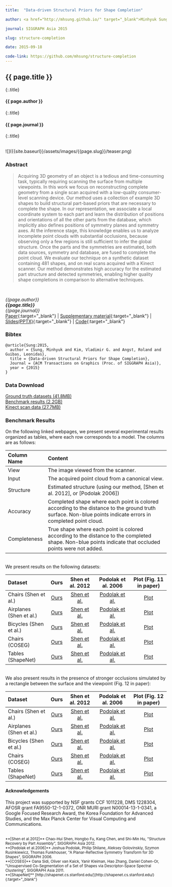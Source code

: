 ```yaml
---
title:  "Data-driven Structural Priors for Shape Completion"

author: <a href="http://mhsung.github.io/" target="_blank">Minhyuk Sung</a>, <a href="http://www.vovakim.com/" target="_blank">Vladimir G. Kim</a>, <a href="http://rangst.github.io" target="_blank">Roland Angst</a>, <a href="http://geometry.stanford.edu/member/guibas/" target="_blank">Leonidas Guibas</a>

journal: SIGGRAPH Asia 2015

slug: structure-completion

date: 2015-09-18

code-link: https://github.com/mhsung/structure-completion
---
```


## {{ page.title }}
{:.title}
#### {{ page.author }}
{:.title}
#### {{ page.journal }}
{:.title}

<br />
![]({{site.baseurl}}/assets/images/{{page.slug}}/teaser.png)

### Abstract
>Acquiring 3D geometry of an object is a tedious and time-consuming task, typically requiring scanning the surface from multiple viewpoints.  In this work we focus on reconstructing complete geometry from a single scan acquired with a low-quality consumer-level scanning device.  Our method uses a collection of example 3D shapes to build structural part-based priors that are necessary to complete the shape. In our representation, we associate a local coordinate system to each part and learn the distribution of positions and orientations of all the other parts from the database, which implicitly also defines positions of symmetry planes and symmetry axes. At the inference stage, this knowledge enables us to analyze incomplete point clouds with substantial occlusions, because observing only a few regions is still sufficient to infer the global structure. Once the parts and the symmetries are estimated, both data sources, symmetry and database, are fused to complete the point cloud. We evaluate our technique on a synthetic dataset containing 481 shapes, and on real scans acquired with a Kinect scanner. Our method demonstrates high accuracy for the estimated part structure and detected symmetries, enabling higher quality shape completions in comparison to alternative techniques.
<br />

*{{page.author}}<br>
**{{page.title}}**<br>
{{page.journal}}*<br>
[Paper]({{site.baseurl}}/assets/files/{{page.slug}}.pdf){:target="_blank"}  | 
[Supplementary material]({{site.baseurl}}/assets/files/{{page.slug}}-supplementary.pdf){:target="_blank"}  | 
[Slides(PPTX)]({{site.baseurl}}/assets/files/{{page.slug}}-slides.pptx){:target="_blank"}  | 
[Code]({{page.code-link}}){:target="_blank"}

### Bibtex
```
@article{Sung:2015,
  author = {Sung, Minhyuk and Kim, Vladimir G. and Angst, Roland and Guibas, Leonidas},
  title = {Data-driven Structural Priors for Shape Completion},
  Journal = {ACM Transactions on Graphics (Proc. of SIGGRAPH Asia)}, 
  year = {2015}
}
```

### Data Download
[Ground truth datasets (41.8MB)](https://shapenet.cs.stanford.edu/media/minhyuk/structure-completion/ground_truth_datasets.tgz)<br>
[Benchmark results (2.2GB)](https://shapenet.cs.stanford.edu/media/minhyuk/structure-completion/benchmark_results.tgz)<br>
[Kinect scan data (27.7MB)](https://shapenet.cs.stanford.edu/media/minhyuk/structure-completion/kinect_scan_data.tgz)

### Benchmark Results
On the following linked webpages, we present several experimental results organized as tables, where each row corresponds to a model.
The columns are as follows:

| Column Name  | Content |
|:------------ |:------- |
| View         |The image viewed from the scanner. |
| Input        |The acquired point cloud from a canonical view. |
| Structure    | Estimated structure (using our method, [Shen et al. 2012], or [Podolak 2006]) |
| Accuracy     | Completed shape where each point is colored according to the distance to the ground truth surface. Non-blue points indicate errors in completed point cloud. |
| Completeness | True shape where each point is colored according to the distance to the completed shape. Non-blue points indicate that occluded points were not added. |

<br />
We present results on the following datasets:

<table>
<thead>
<tr>
<th align="left">Dataset</th>
<th align="center">Ours</th>
<th align="center">Shen et al. 2012</th>
<th align="center">Podolak et al. 2006</th>
<th align="center">Plot (Fig. 11 in paper)</th>
</tr>
</thead>

<tbody>
<tr>
<td align="left">Chairs (Shen et al.)</td>
<td align="center"><a href="http://web.stanford.edu/~mhsung/structure-completion/final3_assembly_chairs/index.html" target="_blank">Ours</a></td>
<td align="center"><a href="http://web.stanford.edu/~mhsung/structure-completion/assembly_final3_assembly_chairs/index.html" target="_blank">Shen et al.</a></td>
<td align="center"><a href="http://web.stanford.edu/~mhsung/structure-completion/symm_detection_final3_assembly_chairs/index.html" target="_blank">Podolak et al.</a></td>
<td align="center"><a href="http://web.stanford.edu/~mhsung/structure-completion/box_plots/box_assembly_chair.png" target="_blank">Plot</a></td>
</tr>

<tr>
<td align="left">Airplanes (Shen et al.)</td>
<td align="center"><a href="http://web.stanford.edu/~mhsung/structure-completion/final3_assembly_airplanes/index.html" target="_blank">Ours</a></td>
<td align="center"><a href="http://web.stanford.edu/~mhsung/structure-completion/assembly_final3_assembly_airplanes/index.html" target="_blank">Shen et al.</a></td>
<td align="center"><a href="http://web.stanford.edu/~mhsung/structure-completion/symm_detection_final3_assembly_airplanes/index.html" target="_blank">Podolak et al.</a></td>
<td align="center"><a href="http://web.stanford.edu/~mhsung/structure-completion/box_plots/box_assembly_airplane.png" target="_blank">Plot</a></td>
</tr>

<tr>
<td align="left">Bicycles (Shen et al.)</td>
<td align="center"><a href="http://web.stanford.edu/~mhsung/structure-completion/final3_assembly_bicycles/index.html" target="_blank">Ours</a></td>
<td align="center"><a href="http://web.stanford.edu/~mhsung/structure-completion/assembly_final3_assembly_bicycles/index.html" target="_blank">Shen et al.</a></td>
<td align="center"><a href="http://web.stanford.edu/~mhsung/structure-completion/symm_detection_final3_assembly_bicycles/index.html" target="_blank">Podolak et al.</a></td>
<td align="center"><a href="http://web.stanford.edu/~mhsung/structure-completion/box_plots/box_assembly_bicycle.png" target="_blank">Plot</a></td>
</tr>

<tr>
<td align="left">Chairs (COSEG)</td>
<td align="center"><a href="http://web.stanford.edu/~mhsung/structure-completion/final3_coseg_chairs/index.html" target="_blank">Ours</a></td>
<td align="center"><a href="http://web.stanford.edu/~mhsung/structure-completion/assembly_final3_coseg_chairs/index.html" target="_blank">Shen et al.</a></td>
<td align="center"><a href="http://web.stanford.edu/~mhsung/structure-completion/symm_detection_final3_coseg_chairs/index.html" target="_blank">Podolak et al.</a></td>
<td align="center"><a href="http://web.stanford.edu/~mhsung/structure-completion/box_plots/box_coseg_chair.png" target="_blank">Plot</a></td>
</tr>

<tr>
<td align="left">Tables (ShapeNet)</td>
<td align="center"><a href="http://web.stanford.edu/~mhsung/structure-completion/final3_shapenet_tables/index.html" target="_blank">Ours</a></td>
<td align="center"><a href="http://web.stanford.edu/~mhsung/structure-completion/assembly_final3_shapenet_tables/index.html" target="_blank">Shen et al.</a></td>
<td align="center"><a href="http://web.stanford.edu/~mhsung/structure-completion/symm_detection_final3_shapenet_tables/index.html" target="_blank">Podolak et al.</a></td>
<td align="center"><a href="http://web.stanford.edu/~mhsung/structure-completion/box_plots/box_shapenet_table.png" target="_blank">Plot</a></td>
</tr>
</tbody>

</table>


<br />
We also present results in the presence of stronger occlusions simulated by a rectangle between the surface and the viewpoint (Fig. 12 in paper):

<table>
<thead>
<tr>
<th align="left">Dataset</th>
<th align="center">Ours</th>
<th align="center">Shen et al. 2012</th>
<th align="center">Podolak et al. 2006</th>
<th align="center">Plot (Fig. 12 in paper)</th>
</tr>
</thead>

<tbody>
<tr><td align="left">Chairs (Shen et al.)</td>
<td align="center"><a href="http://web.stanford.edu/~mhsung/structure-completion/view_mask_assembly_chairs/index.html" target="_blank">Ours</a></td>
<td align="center"><a href="http://web.stanford.edu/~mhsung/structure-completion/assembly_view_mask_assembly_chairs/index.html" target="_blank">Shen et al.</a></td>
<td align="center"><a href="http://web.stanford.edu/~mhsung/structure-completion/symm_detection_view_mask_assembly_chairs/index.html" target="_blank">Podolak et al.</a></td>
<td align="center"><a href="http://web.stanford.edu/~mhsung/structure-completion/box_plots/view_mask_box_assembly_chair.png" target="_blank">Plot</a></td>
</tr>

<tr>
<td align="left">Airplanes (Shen et al.)</td>
<td align="center"><a href="http://web.stanford.edu/~mhsung/structure-completion/view_mask_assembly_airplanes/index.html" target="_blank">Ours</a></td>
<td align="center"><a href="http://web.stanford.edu/~mhsung/structure-completion/assembly_view_mask_assembly_airplanes/index.html" target="_blank">Shen et al.</a></td>
<td align="center"><a href="http://web.stanford.edu/~mhsung/structure-completion/symm_detection_view_mask_assembly_airplanes/index.html" target="_blank">Podolak et al.</a></td>
<td align="center"><a href="http://web.stanford.edu/~mhsung/structure-completion/box_plots/view_mask_box_assembly_airplane.png" target="_blank">Plot</a></td>
</tr>

<tr>
<td align="left">Bicycles (Shen et al.)</td>
<td align="center"><a href="http://web.stanford.edu/~mhsung/structure-completion/view_mask_assembly_bicycles/index.html" target="_blank">Ours</a></td>
<td align="center"><a href="http://web.stanford.edu/~mhsung/structure-completion/assembly_view_mask_assembly_bicycles/index.html" target="_blank">Shen et al.</a></td>
<td align="center"><a href="http://web.stanford.edu/~mhsung/structure-completion/symm_detection_view_mask_assembly_bicycles/index.html" target="_blank">Podolak et al.</a></td>
<td align="center"><a href="http://web.stanford.edu/~mhsung/structure-completion/box_plots/view_mask_box_assembly_bicycle.png" target="_blank">Plot</a></td>
</tr>

<tr>
<td align="left">Chairs (COSEG)</td>
<td align="center"><a href="http://web.stanford.edu/~mhsung/structure-completion/view_mask_coseg_chairs/index.html" target="_blank">Ours</a></td>
<td align="center"><a href="http://web.stanford.edu/~mhsung/structure-completion/assembly_view_mask_coseg_chairs/index.html" target="_blank">Shen et al.</a></td>
<td align="center"><a href="http://web.stanford.edu/~mhsung/structure-completion/symm_detection_view_mask_coseg_chairs/index.html" target="_blank">Podolak et al.</a></td>
<td align="center"><a href="http://web.stanford.edu/~mhsung/structure-completion/box_plots/view_mask_box_coseg_chair.png" target="_blank">Plot</a></td>
</tr>

<tr>
<td align="left">Tables (ShapeNet)</td>
<td align="center"><a href="http://web.stanford.edu/~mhsung/structure-completion/view_mask_shapenet_tables/index.html" target="_blank">Ours</a></td>
<td align="center"><a href="http://web.stanford.edu/~mhsung/structure-completion/assembly_view_mask_shapenet_tables/index.html" target="_blank">Shen et al.</a></td>
<td align="center"><a href="http://web.stanford.edu/~mhsung/structure-completion/symm_detection_view_mask_shapenet_tables/index.html" target="_blank">Podolak et al.</a></td>
<td align="center"><a href="http://web.stanford.edu/~mhsung/structure-completion/box_plots/view_mask_box_shapenet_table.png" target="_blank">Plot</a></td>
</tr>
</tbody>

</table>


#### Acknowledgements
This project was supported by NSF grants CCF 1011228, DMS 1228304, AFOSR grant FA9550-12-1-0372, ONR MURI grant N00014-13-1-0341, a Google Focused Research Award, the Korea Foundation for Advanced Studies, and the Max Planck Center for Visual Computing and Communications.

<br />
<sub>
**[Shen et al.2012]** Chao-Hui Shen, Hongbo Fu, Kang Chen, and Shi-Min Hu, "Structure Recovery by Part Assembly", SIGGRAPH Asia 2012.<br>
**[Podolak et al.2006]** Joshua Podolak, Philip Shilane, Aleksey Golovinskiy, Szymon Rusinkiewicz, Thomas Funkhouser, "A Planar-Reflective Symmetry Transform for 3D Shapes", SIGGRAPH 2006.<br>
**[COSEG]** Oana Sidi, Oliver van Kaick, Yanir Kleiman, Hao Zhang, Daniel Cohen-Or, "Unsupervised Co-Segmentation of a Set of Shapes via Descriptor-Space Spectral Clustering", SIGGRAPH Asia 2011.<br>
**[ShapeNet]** [http://shapenet.cs.stanford.edu/](http://shapenet.cs.stanford.edu/){:target="_blank"}<br>
</sub>

<br />
